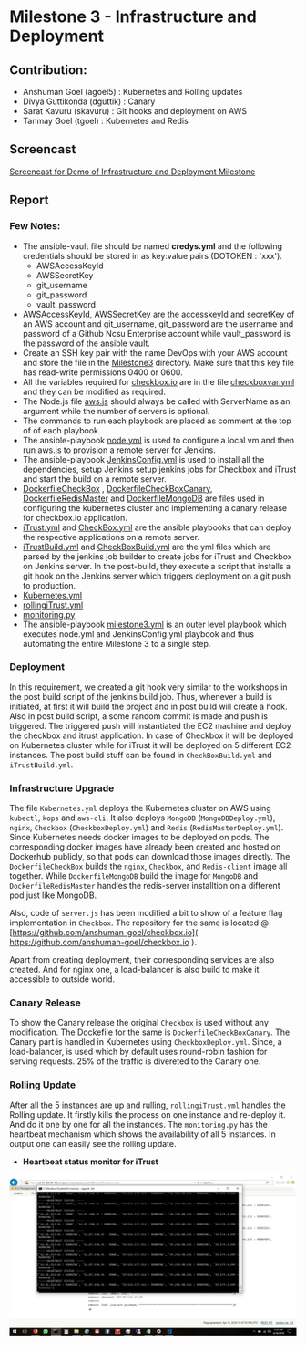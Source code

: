 # Milestone 3 - Infrastructure and Deployment

## Contribution:

- Anshuman Goel (agoel5) : Kubernetes and Rolling updates
- Divya Guttikonda (dguttik) : Canary 
- Sarat Kavuru (skavuru) : Git hooks and deployment on AWS
- Tanmay Goel (tgoel) : Kubernetes and Redis

## Screencast
[Screencast for Demo of  Infrastructure and Deployment Milestone](https://youtu.be/1iDUMS-HSj8)

## Report

### Few Notes:

- The ansible-vault file should be named __credys.yml__ and the following credentials should be stored in as key:value pairs (DOTOKEN : 'xxx').
  - AWSAccessKeyId
  - AWSSecretKey
  - git_username
  - git_password
  - vault_password
 - AWSAccessKeyId, AWSSecretKey are the accesskeyId and secretKey of an AWS account and git_username, git_password  are the username and password of a Github Ncsu Enterprise account while vault_password is the password of the ansible vault.
- Create an SSH key pair with the name DevOps with your AWS account and store the file in the [Milestone3](../Milestone3) directory. Make sure that this key file has read-write permissions 0400 or 0600.
- All the variables required for [checkbox.io](https://github.com/anshuman-goel/checkbox.io) are in the file [checkboxvar.yml](../Milestone3/checkboxvar.yml) and they can be modified as required.
- The Node.js file [aws.js](../Milestone3/aws.js) should always be called with ServerName as an argument while the number of servers is optional.
- The commands to run each playbook are placed as comment at the top of of each playbook.
- The ansible-playbook [node.yml](../Milestone3/node.yml) is used to configure a local vm and then run aws.js to provision a remote server for Jenkins.
- The ansible-playbook [JenkinsConfig.yml](../Milestone3/JenkinsConfig.yml) is used to install all the dependencies, setup Jenkins  setup jenkins jobs for Checkbox and iTrust and start the build on a remote server.
- [DockerfileCheckBox](../Milestone3/DockerfileCheckBox) , [DockerfileCheckBoxCanary](../Milestone3/DockerfileCheckBoxCanary), [DockerfileRedisMaster](../Milestone3/DockerfileRedisMaster) and [DockerfileMongoDB](../Milestone3/DockerfileMongoDB) are files used in configuring the kubernetes cluster and implementing a canary release for checkbox.io application.
- [iTrust.yml](../Milestone3/iTrust.yml) and [CheckBox.yml](../Milestone3/CheckBox.yml) are the ansible playbooks that can deploy the respective applications on a remote server.
- [iTrustBuild.yml](../Milestone3/iTrustBuild.yml) and [CheckBoxBuild.yml](../Milestone3/CheckBoxBuild.yml) are the yml files which are parsed by the jenkins job builder to create jobs for iTrust and Checkbox on Jenkins server. In the post-build, they execute a script that installs a git hook on the Jenkins server which triggers deployment on a git push to production.
- [Kubernetes.yml](../Milestone3/kubernetes.yml) 
- [rollingiTrust.yml](../Milestone3/rollingiTrust.yml) 
- [monitoring.py](../Milestone3/monitoring.py) 
- The ansible-playbook [milestone3.yml](../Milestone3/milestone3.yml) is an outer level playbook which executes node.yml and JenkinsConfig.yml playbook and thus automating the entire Milestone 3 to a single step.

### Deployment

In this requirement, we created a git hook very similar to the workshops in the post build script of the jenkins build job. Thus, whenever a build is initiated, at first it will build the project and in post build will create a hook. Also in post build script, a some random commit is made and push is triggered. The triggered push will instantiated the EC2 machine and deploy the checkbox and itrust application. In case of Checkbox it will be deployed on Kubernetes cluster while for iTrust it will be deployed on 5 different EC2 instances. The post build stuff can be found in `CheckBoxBuild.yml` and `iTrustBuild.yml`.

### Infrastructure Upgrade

The file `Kubernetes.yml` deploys the Kubernetes cluster on AWS using `kubectl`, `kops` and `aws-cli`. It also deploys `MongoDB` (`MongoDBDeploy.yml`), `nginx`, `Checkbox` (`CheckboxDeploy.yml`) and `Redis` (`RedisMasterDeploy.yml`). Since Kubernetes needs docker images to be deployed on pods. The corresponding docker images have already been created and hosted on Dockerhub publicly, so that pods can download those images directly. The `DockerfileCheckBox` builds the `nginx`, `Checkbox`, and `Redis-client` image all together. While `DockerfileMongoDB` build the image for `MongoDB` and `DockerfileRedisMaster` handles the redis-server installtion on a different pod just like MongoDB.

Also, code of `server.js` has been modified a bit to show of a feature flag implementation in `Checkbox`. The repository for the same is located @ [https://github.com/anshuman-goel/checkbox.io]( https://github.com/anshuman-goel/checkbox.io ).

Apart from creating deployment, their corresponding services are also created. And for nginx one, a load-balancer is also build to make it accessible to outside world.

### Canary Release

To show the Canary release the original `Checkbox` is used without any modification. The Dockefile for the same is `DockerfileCheckBoxCanary`. The Canary part is handled in Kubernetes using `CheckboxDeploy.yml`. Since, a load-balancer, is used which by default uses round-robin fashion for serving requests. 25% of the traffic is divereted to the Canary one.

### Rolling Update

After all the 5 instances are up and rulling, `rollingiTrust.yml` handles the Rolling update. It firstly kills the process on one instance and re-deploy it. And do it one by one for all the instances. The `monitoring.py` has the heartbeat mechanism which shows the availability of all 5 instances. In output one can easily see the rolling update.

 - __Heartbeat status monitor for iTrust__ 

 ![alt text](../Milestone3/Heartbeat.png "Heartbeat Status Monitor for iTrust Rolling Update")